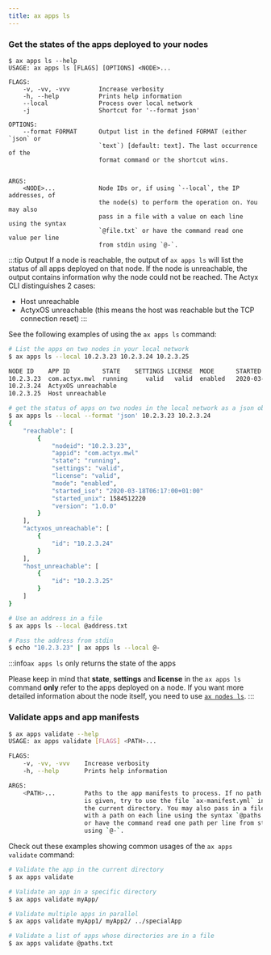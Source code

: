 ```yaml
---
title: ax apps ls
---
```


### Get the states of the apps deployed to your nodes

```
$ ax apps ls --help
USAGE: ax apps ls [FLAGS] [OPTIONS] <NODE>...

FLAGS:
    -v, -vv, -vvv        Increase verbosity
    -h, --help           Prints help information
    --local              Process over local network
    -j                   Shortcut for '--format json'

OPTIONS:
    --format FORMAT      Output list in the defined FORMAT (either `json` or 
                         `text`) [default: text]. The last occurrence of the 
                         format command or the shortcut wins.  


ARGS:
    <NODE>...            Node IDs or, if using `--local`, the IP addresses, of
                         the node(s) to perform the operation on. You may also
                         pass in a file with a value on each line using the syntax
                         `@file.txt` or have the command read one value per line
                         from stdin using `@-`.
```

:::tip Output
If a node is reachable, the output of `ax apps ls` will list the status of all apps deployed on that node. If the node is unreachable, the output contains information why the node could not be reached. The Actyx CLI distinguishes 2 cases:
- Host unreachable
- ActyxOS unreachable (this means the host was reachable but the TCP connection reset) 
:::


See the following examples of using the `ax apps ls` command:

```bash
# List the apps on two nodes in your local network
$ ax apps ls --local 10.2.3.23 10.2.3.24 10.2.3.25

NODE ID    APP ID         STATE    SETTINGS LICENSE  MODE      STARTED                    VERSION
10.2.3.23  com.actyx.mwl  running     valid   valid  enabled   2020-03-18T06:17:00+01:00  1.0.0
10.2.3.24  ActyxOS unreachable
10.2.3.25  Host unreachable

# get the status of apps on two nodes in the local network as a json object
$ ax apps ls --local --format 'json' 10.2.3.23 10.2.3.24
{
    "reachable": [
        {
            "nodeid": "10.2.3.23",
            "appid": "com.actyx.mwl"
            "state": "running",
            "settings": "valid",
            "license": "valid",
            "mode": "enabled",
            "started_iso": "2020-03-18T06:17:00+01:00"
            "started_unix": 1584512220
            "version": "1.0.0"
        }
    ],
    "actyxos_unreachable": [
        {
            "id": "10.2.3.24"
        }
    ],
    "host_unreachable": [
        {
            "id": "10.2.3.25"
        }
    ]
}

# Use an address in a file
$ ax apps ls --local @address.txt

# Pass the address from stdin
$ echo "10.2.3.23" | ax apps ls --local @-

````

:::info`ax apps ls` only returns the state of the apps

Please keep in mind that **state**, **settings** and **license** in the  `ax apps ls` command **only** refer to the apps deployed on a node. If you want more detailed information about the node itself, you need to use [`ax nodes ls`](../nodes/ls).
:::

### Validate apps and app manifests

```bash
$ ax apps validate --help
USAGE: ax apps validate [FLAGS] <PATH>...

FLAGS:
    -v, -vv, -vvv    Increase verbosity
    -h, --help       Prints help information

ARGS:
    <PATH>...        Paths to the app manifests to process. If no path
                     is given, try to use the file `ax-manifest.yml` in
                     the current directory. You may also pass in a file
                     with a path on each line using the syntax `@paths.txt`
                     or have the command read one path per line from stdin
                     using `@-`.
```

Check out these examples showing common usages of the `ax apps validate` command:

```bash
# Validate the app in the current directory
$ ax apps validate

# Validate an app in a specific directory
$ ax apps validate myApp/

# Validate multiple apps in parallel
$ ax apps validate myApp1/ myApp2/ ../specialApp

# Validate a list of apps whose directories are in a file
$ ax apps validate @paths.txt
```
